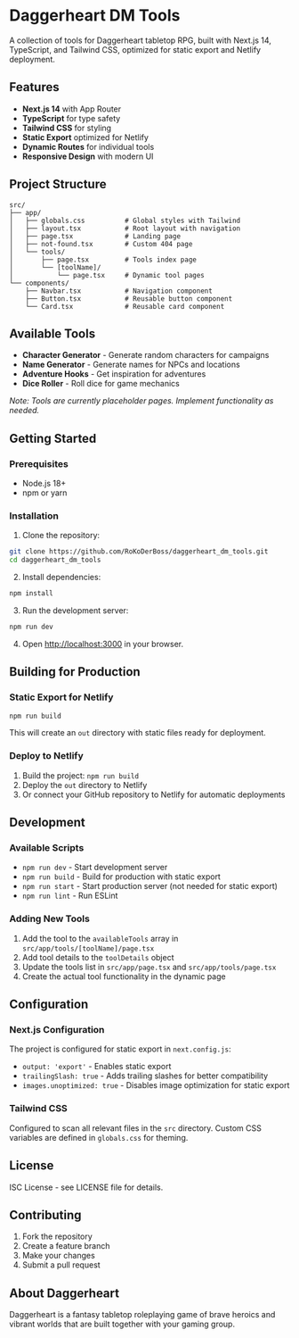 # Daggerheart DM Tools

A collection of tools for Daggerheart tabletop RPG, built with Next.js 14, TypeScript, and Tailwind CSS, optimized for static export and Netlify deployment.

## Features

- **Next.js 14** with App Router
- **TypeScript** for type safety
- **Tailwind CSS** for styling
- **Static Export** optimized for Netlify
- **Dynamic Routes** for individual tools
- **Responsive Design** with modern UI

## Project Structure

```
src/
├── app/
│   ├── globals.css          # Global styles with Tailwind
│   ├── layout.tsx           # Root layout with navigation
│   ├── page.tsx             # Landing page
│   ├── not-found.tsx        # Custom 404 page
│   └── tools/
│       ├── page.tsx         # Tools index page
│       └── [toolName]/
│           └── page.tsx     # Dynamic tool pages
└── components/
    ├── Navbar.tsx           # Navigation component
    ├── Button.tsx           # Reusable button component
    └── Card.tsx             # Reusable card component
```

## Available Tools

- **Character Generator** - Generate random characters for campaigns
- **Name Generator** - Generate names for NPCs and locations
- **Adventure Hooks** - Get inspiration for adventures
- **Dice Roller** - Roll dice for game mechanics

*Note: Tools are currently placeholder pages. Implement functionality as needed.*

## Getting Started

### Prerequisites

- Node.js 18+ 
- npm or yarn

### Installation

1. Clone the repository:
```bash
git clone https://github.com/RoKoDerBoss/daggerheart_dm_tools.git
cd daggerheart_dm_tools
```

2. Install dependencies:
```bash
npm install
```

3. Run the development server:
```bash
npm run dev
```

4. Open [http://localhost:3000](http://localhost:3000) in your browser.

## Building for Production

### Static Export for Netlify

```bash
npm run build
```

This will create an `out` directory with static files ready for deployment.

### Deploy to Netlify

1. Build the project: `npm run build`
2. Deploy the `out` directory to Netlify
3. Or connect your GitHub repository to Netlify for automatic deployments

## Development

### Available Scripts

- `npm run dev` - Start development server
- `npm run build` - Build for production with static export
- `npm run start` - Start production server (not needed for static export)
- `npm run lint` - Run ESLint

### Adding New Tools

1. Add the tool to the `availableTools` array in `src/app/tools/[toolName]/page.tsx`
2. Add tool details to the `toolDetails` object
3. Update the tools list in `src/app/page.tsx` and `src/app/tools/page.tsx`
4. Create the actual tool functionality in the dynamic page

## Configuration

### Next.js Configuration

The project is configured for static export in `next.config.js`:
- `output: 'export'` - Enables static export
- `trailingSlash: true` - Adds trailing slashes for better compatibility
- `images.unoptimized: true` - Disables image optimization for static export

### Tailwind CSS

Configured to scan all relevant files in the `src` directory. Custom CSS variables are defined in `globals.css` for theming.

## License

ISC License - see LICENSE file for details.

## Contributing

1. Fork the repository
2. Create a feature branch
3. Make your changes
4. Submit a pull request

## About Daggerheart

Daggerheart is a fantasy tabletop roleplaying game of brave heroics and vibrant worlds that are built together with your gaming group.